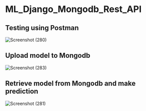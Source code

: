 # ML_Django_Mongodb_Rest_API

## Testing using Postman
![Screenshot (280)](https://github.com/pravinkumarmahato/ML_Django_Mongodb_Rest_API/assets/68019573/24d50b2b-7737-42f3-85c5-b7fea531f08a)

## Upload model to Mongodb
![Screenshot (283)](https://github.com/pravinkumarmahato/ML_Django_Mongodb_Rest_API/assets/68019573/21f45233-0235-4285-b1c7-b3ee8aa20e37)

## Retrieve model from Mongodb and make prediction
![Screenshot (281)](https://github.com/pravinkumarmahato/ML_Django_Mongodb_Rest_API/assets/68019573/32cceb95-9108-43b6-8762-d1aed61b8949)
